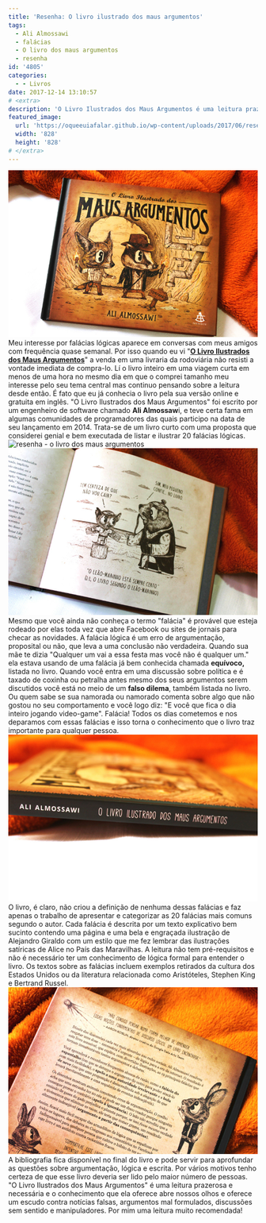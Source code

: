 ```yaml
---
title: 'Resenha: O livro ilustrado dos maus argumentos'
tags:
  - Ali Almossawi
  - falácias
  - O livro dos maus argumentos
  - resenha
id: '4805'
categories:
  - - Livros
date: 2017-12-14 13:10:57
# <extra>
description: 'O Livro Ilustrados dos Maus Argumentos é uma leitura prazerosa e necessária e o conhecimento que ela oferece abre nossos olhos e oferece um escudo'
featured_image: 
  url: 'https://oqueeuiafalar.github.io/wp-content/uploads/2017/06/resenha-o-livro-dos-maus-argumentos.jpg'
  width: '828'
  height: '828'
# </extra>
---
```


![resumo do livro - o livro dos maus argumentos](/wp-content/uploads/2017/06/resenha-o-livro-dos-maus-argumentos.jpg) Meu interesse por falácias lógicas aparece em conversas com meus amigos com frequência quase semanal. Por isso quando eu vi "[**O Livro Ilustrados dos Maus Argumentos**](http://www.esextante.com.br/livros/olivroilustradodosmausargumentos/)" a venda em uma livraria da rodoviária não resisti a vontade imediata de compra-lo. Lí o livro inteiro em uma viagem curta em menos de uma hora no mesmo dia em que o comprei tamanho meu interesse pelo seu tema central mas continuo pensando sobre a leitura desde então. É fato que eu já conhecia o livro pela sua versão online e gratuita em inglês. "O Livro Ilustrados dos Maus Argumentos" foi escrito por um engenheiro de software chamado **Ali Almossaw**i, e teve certa fama em algumas comunidades de programadores das quais participo na data de seu lançamento em 2014. Trata-se de um livro curto com uma proposta que considerei genial e bem executada de listar e ilustrar 20 falácias lógicas. ![resenha - o livro dos maus argumentos ](/wp-content/uploads/2017/06/página-do-livro-o-livro-dos-maus-argumentos.jpg) ![página do livro - o livro dos maus argumentos](/wp-content/uploads/2017/06/resumo-do-livro-o-livro-dos-maus-argumentos.jpg) Mesmo que você ainda não conheça o termo "falácia" é provável que esteja rodeado por elas toda vez que abre Facebook ou sites de jornais para checar as novidades. A falácia lógica é um erro de argumentação, proposital ou não, que leva a uma conclusão não verdadeira.  Quando sua mãe te dizia "Qualquer um vai a essa festa mas você não é qualquer um." ela estava usando de uma falácia já bem conhecida chamada **equívoco,** listada no livro. Quando você entra em uma discussão sobre política e é taxado de coxinha ou petralha antes mesmo dos seus argumentos serem discutidos você está no meio de um **falso dilema**, também listada no livro. Ou quem sabe se sua namorada ou namorado comenta sobre algo que não gostou no seu comportamento e você logo diz: "E você que fica o dia inteiro jogando video-game". Falácia! Todos os dias cometemos e nos deparamos com essas falácias e isso torna o conhecimento que o livro traz importante para qualquer pessoa. ![resumo do livro - o livro dos maus argumentos ](/wp-content/uploads/2017/06/lombada-do-livro-o-livro-dos-maus-argumentos.jpg) O livro, é claro, não criou a definição de nenhuma dessas falácias e faz apenas o trabalho de apresentar e categorizar as 20 falácias mais comuns segundo o autor. Cada falácia é descrita por um texto explicativo bem sucinto contendo uma página e uma bela e engraçada ilustração de Alejandro Giraldo com um estilo que me fez lembrar das ilustrações satíricas de Alice no País das Maravilhas. A leitura não tem pré-requisitos e não é necessário ter um conhecimento de lógica formal para entender o livro.  Os textos sobre as falácias incluem exemplos retirados da cultura dos Estados Unidos ou da literatura relacionada como Aristóteles, Stephen King e Bertrand Russel. ![resumo do livro - o livro dos maus argumentos](/wp-content/uploads/2017/06/contra-capa-o-livro-dos-maus-argumentos.jpg) A bibliografia fica disponível no final do livro e pode servir para aprofundar as questões sobre argumentação, lógica e escrita.  Por vários motivos tenho certeza de que esse livro deveria ser lido pelo maior número de pessoas. "O Livro Ilustrados dos Maus Argumentos" é uma leitura prazerosa e necessária e o conhecimento que ela oferece abre nossos olhos e oferece um escudo contra notícias falsas, argumentos mal formulados, discussões sem sentido e manipuladores. Por mim uma leitura muito recomendada!

